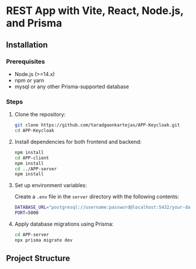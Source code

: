 # REST App with Vite, React, Node.js, and Prisma

## Installation

### Prerequisites

- Node.js (>=14.x)
- npm or yarn
- mysql or any other Prisma-supported database

### Steps

1. Clone the repository:

    ```sh
    git clone https://github.com/taradgaonkartejas/APP-Keycloak.git
    cd APP-Keycloak
    ```

2. Install dependencies for both frontend and backend:

    ```sh
    npm install
    cd APP-client
    npm install
    cd ../APP-server
    npm install
    ```

3. Set up environment variables:

    Create a `.env` file in the `server` directory with the following contents:

    ```sh
    DATABASE_URL="postgresql://username:password@localhost:5432/your-database-name"
    PORT=5000
    ```

4. Apply database migrations using Prisma:

    ```sh
    cd APP-server
    npx prisma migrate dev
    ```

## Project Structure

